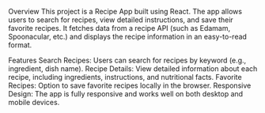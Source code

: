 Overview
This project is a Recipe App built using React. The app allows users to search for recipes, view detailed instructions, and save their favorite recipes. It fetches data from a recipe API (such as Edamam, Spoonacular, etc.) and displays the recipe information in an easy-to-read format.

Features
Search Recipes: Users can search for recipes by keyword (e.g., ingredient, dish name).
Recipe Details: View detailed information about each recipe, including ingredients, instructions, and nutritional facts.
Favorite Recipes: Option to save favorite recipes locally in the browser.
Responsive Design: The app is fully responsive and works well on both desktop and mobile devices.

